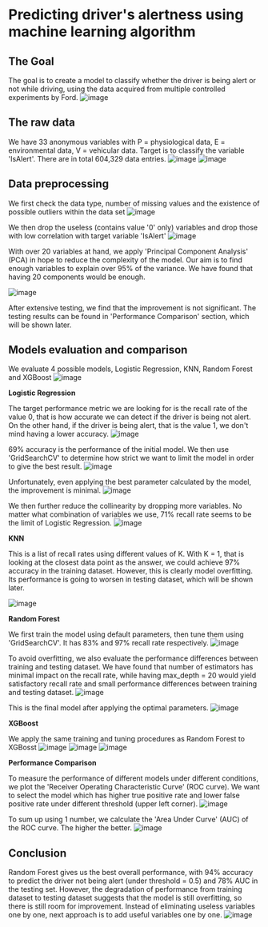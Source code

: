 # Predicting driver's alertness using machine learning algorithm

## **The Goal**

The goal is to create a model to classify whether the driver is being alert or not while driving, using the data acquired from multiple controlled experiments by Ford.
![image](https://user-images.githubusercontent.com/80243823/117619770-3fe93b00-b1a2-11eb-8c73-28a1f4d54795.png)


## **The raw data**
We have 33 anonymous variables with P = physiological data, E = environmental data, V = vehicular data. Target is to classify the variable 'IsAlert'. There are in total 604,329 data entries.
![image](https://user-images.githubusercontent.com/80243823/117620710-52b03f80-b1a3-11eb-9bbd-7177012d1a0f.png)
![image](https://user-images.githubusercontent.com/80243823/117620843-7a070c80-b1a3-11eb-880d-519c061b473b.png)


## **Data preprocessing**
We first check the data type, number of missing values and the existence of possible outliers within the data set
![image](https://user-images.githubusercontent.com/80243823/117621250-fd286280-b1a3-11eb-847f-f0c3362ba159.png)

We then drop the useless (contains value '0' only) variables and drop those with low correlation with target variable 'IsAlert'
![image](https://user-images.githubusercontent.com/80243823/117622110-de769b80-b1a4-11eb-92b2-ff048bf719a1.png)

With over 20 variables at hand, we apply 'Principal Component Analysis' (PCA) in hope to reduce the complexity of the model. Our aim is to find enough variables to explain over 95% of the variance. We have found that having 20 components would be enough.

![image](https://user-images.githubusercontent.com/80243823/117622786-9c018e80-b1a5-11eb-9c13-ad8f0d22551b.png)

After extensive testing, we find that the improvement is not significant. The testing results can be found in 'Performance Comparison' section, which will be shown later.

## **Models evaluation and comparison**
We evaluate 4 possible models, Logistic Regression, KNN, Random Forest and XGBoost
![image](https://user-images.githubusercontent.com/80243823/117623836-dae41400-b1a6-11eb-89ae-5cdad32c018e.png)


**Logistic Regression**

The target performance metric we are looking for is the recall rate of the value 0, that is how accurate we can detect if the driver is being not alert.
On the other hand, if the driver is being alert, that is the value 1, we don't mind having a lower accuracy.
![image](https://user-images.githubusercontent.com/80243823/117625528-b0935600-b1a8-11eb-95ba-7b7cdc80b967.png)

69% accuracy is the performance of the initial model. We then use 'GridSearchCV' to determine how strict we want to limit the model in order to give the best result.
![image](https://user-images.githubusercontent.com/80243823/117626084-4f1fb700-b1a9-11eb-9dd7-e6992bcd25de.png)

Unfortunately, even applying the best parameter calculated by the model, the improvement is minimal.
![image](https://user-images.githubusercontent.com/80243823/117626137-6068c380-b1a9-11eb-81c3-994c39cf17c2.png)

We then further reduce the collinearity by dropping more variables. No matter what combination of variables we use, 71% recall rate seems to be the limit of Logistic Regression.
![image](https://user-images.githubusercontent.com/80243823/117626833-1d5b2000-b1aa-11eb-9d3d-0816f7bb5a4e.png)


**KNN**

This is a list of recall rates using different values of K. With K = 1, that is looking at the closest data point as the answer, we could achieve 97% accuracy in the training dataset. However, this is clearly model overfitting. Its performance is going to worsen in testing dataset, which will be shown later.

![image](https://user-images.githubusercontent.com/80243823/117629515-d1f64100-b1ac-11eb-9336-2fd8b29f6671.png)


**Random Forest**

We first train the model using default parameters, then tune them using 'GridSearchCV'. It has 83% and 97% recall rate respectively.
![image](https://user-images.githubusercontent.com/80243823/117629934-3dd8a980-b1ad-11eb-838f-513367796cff.png)

To avoid overfitting, we also evaluate the performance differences between training and testing dataset. We have found that number of estimators has minimal impact on the recall rate, while having max_depth = 20 would yield satisfactory recall rate and small performance differences between training and testing dataset.
![image](https://user-images.githubusercontent.com/80243823/117630243-9314bb00-b1ad-11eb-89be-1a4d07dc2f64.png)

This is the final model after applying the optimal parameters.
![image](https://user-images.githubusercontent.com/80243823/117631930-55189680-b1af-11eb-855a-197dc2a880b2.png)


**XGBoost**

We apply the same training and tuning procedures as Random Forest to XGBosst
![image](https://user-images.githubusercontent.com/80243823/117631322-b2f8ae80-b1ae-11eb-92dd-fa0c7fad0532.png)
![image](https://user-images.githubusercontent.com/80243823/117631758-23073480-b1af-11eb-8122-1954aaf06ca1.png)
![image](https://user-images.githubusercontent.com/80243823/117631865-3f0ad600-b1af-11eb-952f-5d2496786f38.png)

**Performance Comparison**

To measure the performance of different models under different conditions, we plot the 'Receiver Operating Characteristic Curve' (ROC curve). We want to select the model which has higher true positive rate and lower false positive rate under different threshold (upper left corner).
![image](https://user-images.githubusercontent.com/80243823/117632093-7c6f6380-b1af-11eb-8208-bc7cfeb7e690.png)

To sum up using 1 number, we calculate the 'Area Under Curve' (AUC) of the ROC curve. The higher the better.
![image](https://user-images.githubusercontent.com/80243823/117634946-fef92280-b1b1-11eb-98f4-6641495ea25e.png)


## **Conclusion**
Random Forest gives us the best overall performance, with 94% accuracy to predict the driver not being alert (under threshold = 0.5) and 78% AUC in the testing set.
However, the degradation of performance from training dataset to testing dataset suggests that the model is still overfitting, so there is still room for improvement. Instead of eliminating useless variables one by one, next approach is to add useful variables one by one.
![image](https://user-images.githubusercontent.com/80243823/117636337-49c76a00-b1b3-11eb-9fde-5a6f70670f58.png)
